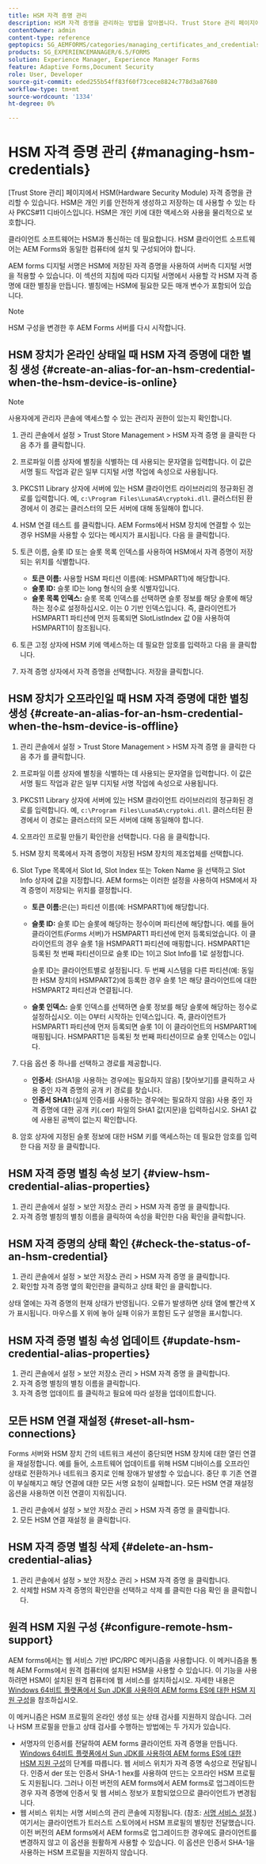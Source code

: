 ```yaml
---
title: HSM 자격 증명 관리
description: HSM 자격 증명을 관리하는 방법을 알아봅니다. Trust Store 관리 페이지에서 HSM을 관리할 수 있습니다. HSM 구성 요소를 보고, 확인하고, 업데이트하고, 재설정하고, 삭제할 수 있습니다.
contentOwner: admin
content-type: reference
geptopics: SG_AEMFORMS/categories/managing_certificates_and_credentials
products: SG_EXPERIENCEMANAGER/6.5/FORMS
solution: Experience Manager, Experience Manager Forms
feature: Adaptive Forms,Document Security
role: User, Developer
source-git-commit: eded255b54ff83f60f73cece8824c778d3a87680
workflow-type: tm+mt
source-wordcount: '1334'
ht-degree: 0%

---
```


# HSM 자격 증명 관리 {#managing-hsm-credentials}

[Trust Store 관리] 페이지에서 HSM(Hardware Security Module) 자격 증명을 관리할 수 있습니다. HSM은 개인 키를 안전하게 생성하고 저장하는 데 사용할 수 있는 타사 PKCS#11 디바이스입니다. HSM은 개인 키에 대한 액세스와 사용을 물리적으로 보호합니다.

클라이언트 소프트웨어는 HSM과 통신하는 데 필요합니다. HSM 클라이언트 소프트웨어는 AEM Forms와 동일한 컴퓨터에 설치 및 구성되어야 합니다.

AEM forms 디지털 서명은 HSM에 저장된 자격 증명을 사용하여 서버측 디지털 서명을 적용할 수 있습니다. 이 섹션의 지침에 따라 디지털 서명에서 사용할 각 HSM 자격 증명에 대한 별칭을 만듭니다. 별칭에는 HSM에 필요한 모든 매개 변수가 포함되어 있습니다.

>[!NOTE]
>
>HSM 구성을 변경한 후 AEM Forms 서버를 다시 시작합니다.

## HSM 장치가 온라인 상태일 때 HSM 자격 증명에 대한 별칭 생성 {#create-an-alias-for-an-hsm-credential-when-the-hsm-device-is-online}

>[!NOTE]
> 
> 사용자에게 관리자 콘솔에 액세스할 수 있는 관리자 권한이 있는지 확인합니다.

1. 관리 콘솔에서 설정 > Trust Store Management > HSM 자격 증명 을 클릭한 다음 추가 를 클릭합니다.
1. 프로파일 이름 상자에 별칭을 식별하는 데 사용되는 문자열을 입력합니다. 이 값은 서명 필드 작업과 같은 일부 디지털 서명 작업에 속성으로 사용됩니다.
1. PKCS11 Library 상자에 서버에 있는 HSM 클라이언트 라이브러리의 정규화된 경로를 입력합니다. 예, `c:\Program Files\LunaSA\cryptoki.dll`. 클러스터된 환경에서 이 경로는 클러스터의 모든 서버에 대해 동일해야 합니다.
1. HSM 연결 테스트 를 클릭합니다. AEM Forms에서 HSM 장치에 연결할 수 있는 경우 HSM을 사용할 수 있다는 메시지가 표시됩니다. 다음 을 클릭합니다.
1. 토큰 이름, 슬롯 ID 또는 슬롯 목록 인덱스를 사용하여 HSM에서 자격 증명이 저장되는 위치를 식별합니다.

   * **토큰 이름:** 사용할 HSM 파티션 이름(예: HSMPART1)에 해당합니다.
   * **슬롯 ID:** 슬롯 ID는 long 형식의 슬롯 식별자입니다.
   * **슬롯 목록 인덱스:** 슬롯 목록 인덱스를 선택하면 슬롯 정보를 해당 슬롯에 해당하는 정수로 설정하십시오. 이는 0 기반 인덱스입니다. 즉, 클라이언트가 HSMPART1 파티션에 먼저 등록되면 SlotListIndex 값 0을 사용하여 HSMPART1이 참조됩니다.

1. 토큰 고정 상자에 HSM 키에 액세스하는 데 필요한 암호를 입력하고 다음 을 클릭합니다.
1. 자격 증명 상자에서 자격 증명을 선택합니다. 저장을 클릭합니다.

## HSM 장치가 오프라인일 때 HSM 자격 증명에 대한 별칭 생성 {#create-an-alias-for-an-hsm-credential-when-the-hsm-device-is-offline}

1. 관리 콘솔에서 설정 > Trust Store Management > HSM 자격 증명 을 클릭한 다음 추가 를 클릭합니다.
1. 프로파일 이름 상자에 별칭을 식별하는 데 사용되는 문자열을 입력합니다. 이 값은 서명 필드 작업과 같은 일부 디지털 서명 작업에 속성으로 사용됩니다.
1. PKCS11 Library 상자에 서버에 있는 HSM 클라이언트 라이브러리의 정규화된 경로를 입력합니다. 예, `c:\Program Files\LunaSA\cryptoki.dll`. 클러스터된 환경에서 이 경로는 클러스터의 모든 서버에 대해 동일해야 합니다.
1. 오프라인 프로필 만들기 확인란을 선택합니다. 다음 을 클릭합니다.
1. HSM 장치 목록에서 자격 증명이 저장된 HSM 장치의 제조업체를 선택합니다.
1. Slot Type 목록에서 Slot Id, Slot Index 또는 Token Name 을 선택하고 Slot Info 상자에 값을 지정합니다. AEM forms는 이러한 설정을 사용하여 HSM에서 자격 증명이 저장되는 위치를 결정합니다.

   * **토큰 이름:**&#x200B;은(는) 파티션 이름(예: HSMPART1)에 해당합니다.
   * **슬롯 ID:** 슬롯 ID는 슬롯에 해당하는 정수이며 파티션에 해당합니다. 예를 들어 클라이언트(Forms 서버)가 HSMPART1 파티션에 먼저 등록되었습니다. 이 클라이언트의 경우 슬롯 1을 HSMPART1 파티션에 매핑합니다. HSMPART1은 등록된 첫 번째 파티션이므로 슬롯 ID는 1이고 Slot Info를 1로 설정합니다.

     슬롯 ID는 클라이언트별로 설정됩니다. 두 번째 시스템을 다른 파티션(예: 동일한 HSM 장치의 HSMPART2)에 등록한 경우 슬롯 1은 해당 클라이언트에 대한 HSMPART2 파티션과 연결됩니다.

   * **슬롯 인덱스:** 슬롯 인덱스를 선택하면 슬롯 정보를 해당 슬롯에 해당하는 정수로 설정하십시오. 이는 0부터 시작하는 인덱스입니다. 즉, 클라이언트가 HSMPART1 파티션에 먼저 등록되면 슬롯 1이 이 클라이언트의 HSMPART1에 매핑됩니다. HSMPART1은 등록된 첫 번째 파티션이므로 슬롯 인덱스는 0입니다.

1. 다음 옵션 중 하나를 선택하고 경로를 제공합니다.

   * **인증서**: (SHA1을 사용하는 경우에는 필요하지 않음) [찾아보기]를 클릭하고 사용 중인 자격 증명의 공개 키 경로를 찾습니다.
   * **인증서 SHA1:**(실제 인증서를 사용하는 경우에는 필요하지 않음) 사용 중인 자격 증명에 대한 공개 키(.cer) 파일의 SHA1 값(지문)을 입력하십시오. SHA1 값에 사용된 공백이 없는지 확인합니다.

1. 암호 상자에 지정된 슬롯 정보에 대한 HSM 키를 액세스하는 데 필요한 암호를 입력한 다음 저장 을 클릭합니다.

## HSM 자격 증명 별칭 속성 보기 {#view-hsm-credential-alias-properties}

1. 관리 콘솔에서 설정 > 보안 저장소 관리 > HSM 자격 증명 을 클릭합니다.
1. 자격 증명 별칭의 별칭 이름을 클릭하여 속성을 확인한 다음 확인을 클릭합니다.

## HSM 자격 증명의 상태 확인 {#check-the-status-of-an-hsm-credential}

1. 관리 콘솔에서 설정 > 보안 저장소 관리 > HSM 자격 증명 을 클릭합니다.
1. 확인할 자격 증명 옆의 확인란을 클릭하고 상태 확인 을 클릭합니다.

상태 열에는 자격 증명의 현재 상태가 반영됩니다. 오류가 발생하면 상태 열에 빨간색 X 가 표시됩니다. 마우스를 X 위에 놓아 실패 이유가 포함된 도구 설명을 표시합니다.

## HSM 자격 증명 별칭 속성 업데이트 {#update-hsm-credential-alias-properties}

1. 관리 콘솔에서 설정 > 보안 저장소 관리 > HSM 자격 증명 을 클릭합니다.
1. 자격 증명 별칭의 별칭 이름을 클릭합니다.
1. 자격 증명 업데이트 를 클릭하고 필요에 따라 설정을 업데이트합니다.

## 모든 HSM 연결 재설정 {#reset-all-hsm-connections}

Forms 서버와 HSM 장치 간의 네트워크 세션이 중단되면 HSM 장치에 대한 열린 연결을 재설정합니다. 예를 들어, 소프트웨어 업데이트를 위해 HSM 디바이스를 오프라인 상태로 전환하거나 네트워크 중지로 인해 장애가 발생할 수 있습니다. 중단 후 기존 연결이 부실해지고 해당 연결에 대한 모든 서명 요청이 실패합니다. 모든 HSM 연결 재설정 옵션을 사용하면 이전 연결이 지워집니다.

1. 관리 콘솔에서 설정 > 보안 저장소 관리 > HSM 자격 증명 을 클릭합니다.
1. 모든 HSM 연결 재설정 을 클릭합니다.

## HSM 자격 증명 별칭 삭제 {#delete-an-hsm-credential-alias}

1. 관리 콘솔에서 설정 > 보안 저장소 관리 > HSM 자격 증명 을 클릭합니다.
1. 삭제할 HSM 자격 증명의 확인란을 선택하고 삭제 를 클릭한 다음 확인 을 클릭합니다.

## 원격 HSM 지원 구성 {#configure-remote-hsm-support}

AEM forms에서는 웹 서비스 기반 IPC/RPC 메커니즘을 사용합니다. 이 메커니즘을 통해 AEM Forms에서 원격 컴퓨터에 설치된 HSM을 사용할 수 있습니다. 이 기능을 사용하려면 HSM이 설치된 원격 컴퓨터에 웹 서비스를 설치하십시오. 자세한 내용은 [Windows 64비트 플랫폼에서 Sun JDK를 사용하여 AEM forms ES에 대한 HSM 지원 구성](https://kb2.adobe.com/cps/808/cpsid_80835.html)을 참조하십시오.

이 메커니즘은 HSM 프로필의 온라인 생성 또는 상태 검사를 지원하지 않습니다. 그러나 HSM 프로필을 만들고 상태 검사를 수행하는 방법에는 두 가지가 있습니다.

* 서명자의 인증서를 전달하여 AEM forms 클라이언트 자격 증명을 만듭니다. [Windows 64비트 플랫폼에서 Sun JDK를 사용하여 AEM forms ES에 대한 HSM 지원 구성](https://kb2.adobe.com/cps/808/cpsid_80835.html)의 단계를 따릅니다. 웹 서비스 위치가 자격 증명 속성으로 전달됩니다. 인증서 der 또는 인증서 SHA-1 hex를 사용하여 만드는 오프라인 HSM 프로필도 지원됩니다. 그러나 이전 버전의 AEM forms에서 AEM forms로 업그레이드한 경우 자격 증명에 인증서 및 웹 서비스 정보가 포함되었으므로 클라이언트가 변경됩니다.
* 웹 서비스 위치는 서명 서비스의 관리 콘솔에 지정됩니다. (참조: [서명 서비스 설정](/help/forms/using/admin-help/configure-service-settings.md#signature-service-settings).) 여기서는 클라이언트가 트러스트 스토어에서 HSM 프로필의 별칭만 전달했습니다. 이전 버전의 AEM forms에서 AEM forms로 업그레이드한 경우에도 클라이언트를 변경하지 않고 이 옵션을 원활하게 사용할 수 있습니다. 이 옵션은 인증서 SHA-1을 사용하는 HSM 프로필을 지원하지 않습니다.
